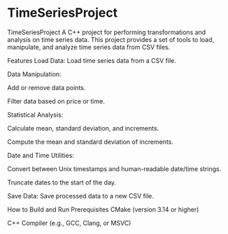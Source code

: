 # TimeSeriesProject
TimeSeriesProject
A C++ project for performing transformations and analysis on time series data. This project provides a set of tools to load, manipulate, and analyze time series data from CSV files.

Features
Load Data: Load time series data from a CSV file.

Data Manipulation:

Add or remove data points.

Filter data based on price or time.

Statistical Analysis:

Calculate mean, standard deviation, and increments.

Compute the mean and standard deviation of increments.

Date and Time Utilities:

Convert between Unix timestamps and human-readable date/time strings.

Truncate dates to the start of the day.

Save Data: Save processed data to a new CSV file.

How to Build and Run
Prerequisites
CMake (version 3.14 or higher)

C++ Compiler (e.g., GCC, Clang, or MSVC)
